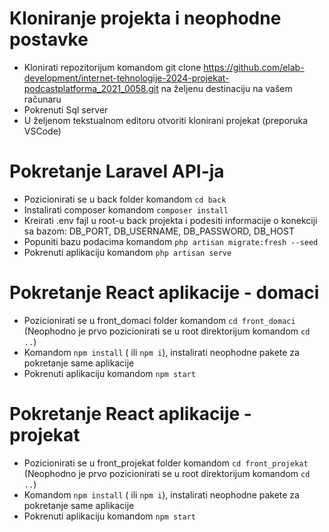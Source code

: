 # Kloniranje projekta i neophodne postavke
 
- Klonirati repozitorijum komandom git clone https://github.com/elab-development/internet-tehnologije-2024-projekat-podcastplatforma_2021_0058.git na željenu destinaciju na vašem računaru
- Pokrenuti Sql server
- U željenom tekstualnom editoru otvoriti klonirani projekat (preporuka VSCode)
 
# Pokretanje Laravel API-ja
 
- Pozicionirati se u back folder komandom `cd back`
- Instalirati composer komandom `composer install`
- Kreirati .env fajl u root-u back projekta i podesiti informacije o konekciji sa bazom: DB_PORT, DB_USERNAME, DB_PASSWORD, DB_HOST
- Popuniti bazu podacima komandom `php artisan migrate:fresh --seed`
- Pokrenuti aplikaciju komandom `php artisan serve`
 
# Pokretanje React aplikacije - domaci
 
- Pozicionirati se u front_domaci folder komandom `cd front_domaci` (Neophodno je prvo pozicionirati se u root direktorijum komandom `cd ..`)
- Komandom `npm install` ( ili `npm i`), instalirati neophodne pakete za pokretanje same aplikacije
- Pokrenuti aplikaciju komandom `npm start`


# Pokretanje React aplikacije - projekat
 
- Pozicionirati se u front_projekat folder komandom `cd front_projekat` (Neophodno je prvo pozicionirati se u root direktorijum komandom `cd ..`)
- Komandom `npm install` ( ili `npm i`), instalirati neophodne pakete za pokretanje same aplikacije
- Pokrenuti aplikaciju komandom `npm start`
